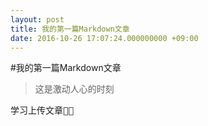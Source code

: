 ```yaml
---
layout: post
title: 我的第一篇Markdown文章
date: 2016-10-26 17:07:24.000000000 +09:00
---
```

#我的第一篇Markdown文章

>这是激动人心的时刻

<pre>
学习上传文章🚀😊
</pre>